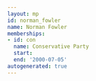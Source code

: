 ```yaml
---
layout: mp
id: norman_fowler
name: Norman Fowler
memberships:
- id: con
  name: Conservative Party
  start: 
  end: '2000-07-05'
autogenerated: true
---
```

